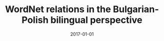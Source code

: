 ---
# Documentation: https://wowchemy.com/docs/managing-content/

title: WordNet relations in the Bulgarian-Polish bilingual perspective
subtitle: ''
summary: ''
authors:
- piasecki
- Svetla Koeva
tags: []
categories: []
date: '2017-01-01'
lastmod: 2022-10-07T05:06:54Z
featured: false
draft: false

# Featured image
# To use, add an image named `featured.jpg/png` to your page's folder.
# Focal points: Smart, Center, TopLeft, Top, TopRight, Left, Right, BottomLeft, Bottom, BottomRight.
image:
  caption: ''
  focal_point: ''
  preview_only: false

# Projects (optional).
#   Associate this post with one or more of your projects.
#   Simply enter your project's folder or file name without extension.
#   E.g. `projects = ["internal-project"]` references `content/project/deep-learning/index.md`.
#   Otherwise, set `projects = []`.
projects: []
publishDate: '2022-10-07T05:06:53.644930Z'
publication_types:
- '1'
abstract: ''
publication: '*Proceedings of the International Jubilee Conference of the Institute
  for Bulagarian Language, Sofia, Bulgaria, May 15-16, 2017. Vol. 1*'
links:
- name: URL
  url: https://ispan.waw.pl/ireteslaw/handle/20.500.12528/1327
---